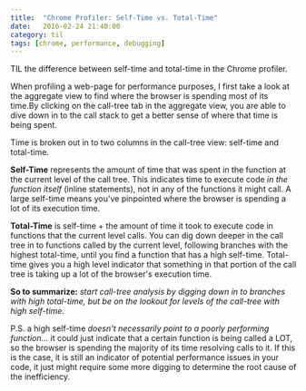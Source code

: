 ```yaml
---
title:  "Chrome Profiler: Self-Time vs. Total-Time"
date:   2016-02-24 21:40:00
category: til
tags: [chrome, performance, debugging]
---
```


TIL the difference between self-time and total-time in the Chrome profiler.

When profiling a web-page for performance purposes, I first take a look at the aggregate view to find where the browser is spending most of its time.By clicking on the call-tree tab in the aggregate view, you are able to dive down in to the call stack to get a better sense of where that time is being spent.

Time is broken out in to two columns in the call-tree view: self-time and total-time.

__Self-Time__ represents the amount of time that was spent in the function at the current level of the call tree. This indicates time to execute code *in the function itself* (inline statements), not in any of the functions it might call. A large self-time means you've pinpointed where the browser is spending a lot of its execution time.

__Total-Time__ is self-time + the amount of time it took to execute code in functions that the current level calls. You can dig down deeper in the call tree in to functions called by the current level, following branches with the highest total-time, until you find a function that has a high self-time. Total-time gives you a high level indicator that something in that portion of the call tree is taking up a lot of the browser's execution time.

__So to summarize:__ *start call-tree analysis by digging down in to branches with high total-time, but be on the lookout for levels of the call-tree with high self-time.*

P.S. a high self-time *doesn't necessarily point to a poorly performing function...* it could just indicate that a certain function is being called a LOT, so the browser is spending the majority of its time resolving calls to it. If this is the case, it is still an indicator of potential performance issues in your code, it just might require some more digging to determine the root cause of the inefficiency.
